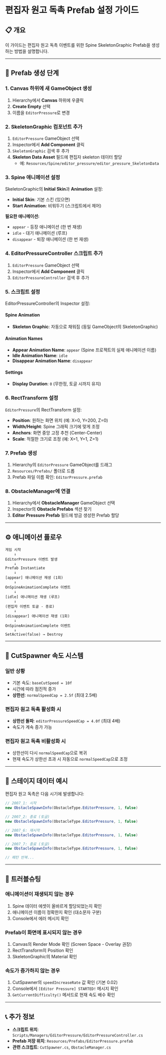 # 편집자 원고 독촉 Prefab 설정 가이드

## 📋 개요
이 가이드는 편집자 원고 독촉 이벤트를 위한 Spine SkeletonGraphic Prefab을 생성하는 방법을 설명합니다.

---

## 🎨 Prefab 생성 단계

### 1. Canvas 하위에 새 GameObject 생성
1. Hierarchy에서 **Canvas** 하위에 우클릭
2. **Create Empty** 선택
3. 이름을 `EditorPressure`로 변경

### 2. SkeletonGraphic 컴포넌트 추가
1. `EditorPressure` GameObject 선택
2. Inspector에서 **Add Component** 클릭
3. `SkeletonGraphic` 검색 후 추가
4. **Skeleton Data Asset** 필드에 편집자 skeleton 데이터 할당
   - 예: `Resources/Spine/editor_pressure/editor_pressure_SkeletonData`

### 3. Spine 애니메이션 설정
SkeletonGraphic의 **Initial Skin**과 **Animation** 설정:
- **Initial Skin**: 기본 스킨 (있으면)
- **Start Animation**: 비워두기 (스크립트에서 제어)

**필요한 애니메이션:**
- `appear` - 등장 애니메이션 (한 번 재생)
- `idle` - 대기 애니메이션 (루프)
- `disappear` - 퇴장 애니메이션 (한 번 재생)

### 4. EditorPressureController 스크립트 추가
1. `EditorPressure` GameObject 선택
2. Inspector에서 **Add Component** 클릭
3. `EditorPressureController` 검색 후 추가

### 5. 스크립트 설정
EditorPressureController의 Inspector 설정:

#### Spine Animation
- **Skeleton Graphic**: 자동으로 채워짐 (동일 GameObject의 SkeletonGraphic)

#### Animation Names
- **Appear Animation Name**: `appear` (Spine 프로젝트의 실제 애니메이션 이름)
- **Idle Animation Name**: `idle`
- **Disappear Animation Name**: `disappear`

#### Settings
- **Display Duration**: `0` (무한정, 토글 시까지 유지)

### 6. RectTransform 설정
`EditorPressure`의 RectTransform 설정:
- **Position**: 원하는 화면 위치 (예: X=0, Y=200, Z=0)
- **Width/Height**: Spine 그래픽 크기에 맞게 조정
- **Anchors**: 화면 중앙 고정 추천 (Center-Center)
- **Scale**: 적절한 크기로 조정 (예: X=1, Y=1, Z=1)

### 7. Prefab 생성
1. Hierarchy의 `EditorPressure` GameObject를 드래그
2. `Resources/Prefabs/` 폴더로 드롭
3. Prefab 파일 이름 확인: `EditorPressure.prefab`

### 8. ObstacleManager에 연결
1. Hierarchy에서 **ObstacleManager** GameObject 선택
2. Inspector의 **Obstacle Prefabs** 섹션 찾기
3. **Editor Pressure Prefab** 필드에 방금 생성한 Prefab 할당

---

## ⚙️ 애니메이션 플로우

```
게임 시작
    ↓
EditorPressure 이벤트 발생
    ↓
Prefab Instantiate
    ↓
[appear] 애니메이션 재생 (1회)
    ↓
OnSpineAnimationComplete 이벤트
    ↓
[idle] 애니메이션 재생 (루프)
    ↓
(편집자 이벤트 토글 - 종료)
    ↓
[disappear] 애니메이션 재생 (1회)
    ↓
OnSpineAnimationComplete 이벤트
    ↓
SetActive(false) → Destroy
```

---

## 🔧 CutSpawner 속도 시스템

### 일반 상황
- 기본 속도: `baseCutSpeed = 10f`
- 시간에 따라 점진적 증가
- **상한선**: `normalSpeedCap = 2.5f` (최대 2.5배)

### 편집자 원고 독촉 활성화 시
- **상한선 돌파**: `editorPressureSpeedCap = 4.0f` (최대 4배)
- 속도가 계속 증가 가능

### 편집자 원고 독촉 비활성화 시
- 상한선이 다시 `normalSpeedCap`으로 복귀
- 현재 속도가 상한선 초과 시 자동으로 `normalSpeedCap`으로 조정

---

## 📝 스테이지 데이터 예시

편집자 원고 독촉은 다음 시기에 발생합니다:

```csharp
// 2007_1: 시작
new ObstacleSpawnInfo(ObstacleType.EditorPressure, 1, false)

// 2007_2: 종료 (토글)
new ObstacleSpawnInfo(ObstacleType.EditorPressure, 1, false)

// 2007_6: 재시작
new ObstacleSpawnInfo(ObstacleType.EditorPressure, 1, false)

// 2007_7: 종료 (토글)
new ObstacleSpawnInfo(ObstacleType.EditorPressure, 1, false)

// 패턴 반복...
```

---

## 🐛 트러블슈팅

### 애니메이션이 재생되지 않는 경우
1. Spine 데이터 에셋이 올바르게 할당되었는지 확인
2. 애니메이션 이름이 정확한지 확인 (대소문자 구분)
3. Console에서 에러 메시지 확인

### Prefab이 화면에 표시되지 않는 경우
1. Canvas의 Render Mode 확인 (Screen Space - Overlay 권장)
2. RectTransform의 Position 확인
3. SkeletonGraphic의 Material 확인

### 속도가 증가하지 않는 경우
1. CutSpawner의 `speedIncreaseRate` 값 확인 (기본 0.02)
2. Console에서 `[Editor Pressure] STARTED!` 메시지 확인
3. `GetCurrentDifficulty()` 메서드로 현재 속도 배수 확인

---

## 📞 추가 정보

- **스크립트 위치**: `Scripts/Managers/EditorPressure/EditorPressureController.cs`
- **Prefab 저장 위치**: `Resources/Prefabs/EditorPressure.prefab`
- **관련 스크립트**: `CutSpawner.cs`, `ObstacleManager.cs`

